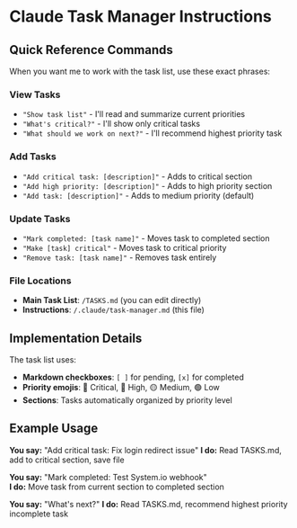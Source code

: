 # Claude Task Manager Instructions

## Quick Reference Commands

When you want me to work with the task list, use these exact phrases:

### View Tasks
- `"Show task list"` - I'll read and summarize current priorities
- `"What's critical?"` - I'll show only critical tasks
- `"What should we work on next?"` - I'll recommend highest priority task

### Add Tasks  
- `"Add critical task: [description]"` - Adds to critical section
- `"Add high priority: [description]"` - Adds to high priority section
- `"Add task: [description]"` - Adds to medium priority (default)

### Update Tasks
- `"Mark completed: [task name]"` - Moves task to completed section
- `"Make [task] critical"` - Moves task to critical priority
- `"Remove task: [task name]"` - Removes task entirely

### File Locations
- **Main Task List**: `/TASKS.md` (you can edit directly)
- **Instructions**: `/.claude/task-manager.md` (this file)

## Implementation Details

The task list uses:
- **Markdown checkboxes**: `[ ]` for pending, `[x]` for completed
- **Priority emojis**: 🚨 Critical, 🔴 High, 🟡 Medium, 🟢 Low
- **Sections**: Tasks automatically organized by priority level

## Example Usage

**You say:** "Add critical task: Fix login redirect issue"
**I do:** Read TASKS.md, add to critical section, save file

**You say:** "Mark completed: Test System.io webhook"  
**I do:** Move task from current section to completed section

**You say:** "What's next?"
**I do:** Read TASKS.md, recommend highest priority incomplete task